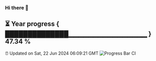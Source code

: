 ### Hi there 👋
⏳ Year progress { ██████████████▁▁▁▁▁▁▁▁▁▁▁▁▁▁▁▁ } 47.34 %
---
⏰ Updated on Sat, 22 Jun 2024 06:09:21 GMT
![Progress Bar CI](https://github.com/Moyi321/Moyi321/workflows/Progress%20Bar%20CI/badge.svg)
